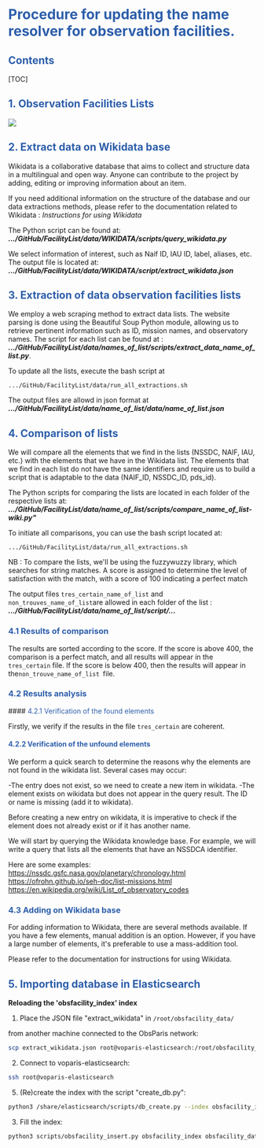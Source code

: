 # 
# <span style="color:#2D5EAA">Procedure for updating the name resolver for observation facilities. </span>
## <span style="color:#2D5EAA">Contents</span>
[TOC]

## <span style="color:#2D5EAA">1. Observation Facilities Lists</span> 

![](https://mdbook.obspm.fr/uploads/608d5897-e3f5-43c2-9165-679eb8c6a385.png)

## <span style="color:#2D5EAA">2. Extract data on Wikidata base</span>

Wikidata is a collaborative database that aims to collect and structure data in a multilingual and open way. Anyone can contribute to the project by adding, editing or improving information about an item.


If you need additional information on the structure of the database and our data extractions methods, please refer to the documentation related to Wikidata : *Instructions for using Wikidata*

The Python script can be found at: ***.../GitHub/FacilityList/data/WIKIDATA/scripts/query_wikidata.py***

We select information of interest, such as Naif ID, IAU ID, label, aliases, etc. The output file is located at: ***.../GitHub/FacilityList/data/WIKIDATA/script/extract_wikidata.json***

## <span style="color:#2D5EAA">3. Extraction of   data observation facilities lists </span> 

We employ a web scraping method to extract data lists. The website parsing is done using the Beautiful Soup Python module, allowing us to retrieve pertinent information such as ID, mission names, and observatory names. The script for each list can be found at :  ***.../GitHub/FacilityList/data/names_of_list/scripts/extract_data_name_of_list.py***.

To update all the lists, execute the bash script at

```.../GitHub/FacilityList/data/run_all_extractions.sh```

The output files are allowd in json format at ***.../GitHub/FacilityList/data/name_of_list/data/name_of_list.json***





## <span style="color:#2D5EAA">4. Comparison of lists  </span>
We will compare all the elements that we find in the lists (NSSDC, NAIF, IAU, etc.) with the elements that we have in the Wikidata list. The elements that we find in each list do not have the same identifiers and require us to build a script that is adaptable to the data (NAIF_ID, NSSDC_ID, pds_id).

The Python scripts for comparing the lists are located in each folder of the respective lists at: ***.../GitHub/FacilityList/data/name_of_list/scripts/compare_name_of_list-wiki.py"***


To initiate all comparisons, you can use the bash script located at: 

```.../GitHub/FacilityList/data/run_all_extractions.sh```

NB : To compare the lists, we'll be using the fuzzywuzzy library, which searches for string matches. A score is assigned to determine the level of satisfaction with the match, with a score of 100 indicating a perfect match

The output files ```tres_certain_name_of_list``` and ```non_trouves_name_of_list```are allowed in each folder of the list : 
***.../GitHub/FacilityList/data/name_of_list/script/...***

### <span style="color:#2D5EAA">4.1 Results of comparison</span>

The results are sorted according to the score. If the score is above 400, the comparison is a perfect match, and all results will appear in the `tres_certain` file. If the score is below 400, then the results will appear in the`non_trouve_name_of_list `file.

### <span style="color:#2D5EAA">4.2 Results analysis
</span>
#### <span style="color:#2D5EAA">4.2.1 Verification of the found elements</span>

Firstly, we verify if the results in the file `tres_certain` are coherent.

#### <span style="color:#2D5EAA">4.2.2 Verification of the unfound elements</span>

We perform a quick search to determine the reasons why the elements are not found in the wikidata list.
Several cases may occur:

-The entry does not exist, so we need to create a new item in wikidata.
-The element exists on wikidata but does not appear in the query result. The ID or name is missing (add it to wikidata).

Before creating a new entry on wikidata, it is imperative to check if the element does not already exist or if it has another name.

We will start by querying the Wikidata knowledge base. For example, we will write a query that lists all the elements that have an NSSDCA identifier.

 
Here are some examples:
https://nssdc.gsfc.nasa.gov/planetary/chronology.html
https://ofrohn.github.io/seh-doc/list-missions.html
https://en.wikipedia.org/wiki/List_of_observatory_codes

### <span style="color:#2D5EAA">4.3 Adding on Wikidata base</span>

For adding information to Wikidata, there are several methods available. If you have a few elements, manual addition is an option. However, if you have a large number of elements, it's preferable to use a mass-addition tool. 

Please refer to the documentation for instructions for using Wikidata.




## <span style="color:#2D5EAA">5. Importing database in Elasticsearch</span> 

**Reloading the 'obsfacility_index' index**


1. Place the JSON file "extract_wikidata" in `/root/obsfacility_data/`

from another machine connected to the ObsParis network:
```bash
scp extract_wikidata.json root@voparis-elasticsearch:/root/obsfacility_data/extract_wikidata.json
```

2. Connect to voparis-elasticsearch: 
```bash
ssh root@voparis-elasticsearch
```
5. (Re)create the index with the script "create_db.py":

```bash
python3 /share/elasticsearch/scripts/db_create.py --index obsfacility_index --mapping mapping/obsfacility_mapping.json --settings mapping/obsfacility_settings.json
```

3. Fill the index:

```bash
python3 scripts/obsfacility_insert.py obsfacility_index obsfacility_data/extract_wikidata.json > obsfacility_data/output_names.txt
```





